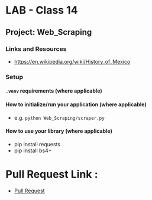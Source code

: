 # LAB - Class 14

## Project: Web_Scraping


### Links and Resources

- https://en.wikipedia.org/wiki/History_of_Mexico

### Setup

#### `.venv` requirements (where applicable)


#### How to initialize/run your application (where applicable)

- e.g. `python Web_Scraping/scraper.py`

#### How to use your library (where applicable)

- pip install requests
- pip install bs4+

# Pull Request Link :

- [Pull Request](https://github.com/omarali1997/Web_Scraping/pull/1)
